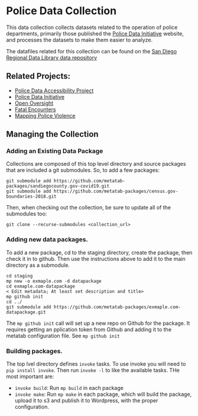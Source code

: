 #  Police Data Collection

This data collection collects datasets related to the operation of police departments, primarily those published the [Police Data Initiative](https://www.policedatainitiative.org/) website, and processes the datasets to make them easier to analyze. 

The datafiles related for this collection can be found on the [San Diego Regional Data Library data repository](https://data.sandiegodata.org/dataset/category/police_data_collection/)

## Related Projects: 

* [Police Data Accessibility Project](https://www.reddit.com/r/DataPolice/)
* [Police Data Initiative](https://www.policedatainitiative.org/)
* [Open Oversight](https://lucyparsonslabs.com/projects/openoversight/)
* [Fatal Encounters](https://fatalencounters.org/)
* [Mapping Police Violence](https://mappingpoliceviolence.org/)

## Managing the Collection

### Adding an Existing Data Package

Collections are composed of this top level directory and source packages that
are included a git submodules. So, to add a few packages:

  
    git submodule add https://github.com/metatab-packages/sandiegocounty.gov-covid19.git
    git submodule add https://github.com/metatab-packages/census.gov-boundaries-2018.git
    
Then, when checking out the collection, be sure to update all of the submodules too: 

    git clone --recurse-submodules <collection_url>
    
### Adding new data packages. 
    
To add a new package, cd to the staging directory, create the package, then check it in to github. Then use the instructions above to add it to the main directory as a submodule. 

    cd staging
    mp new -o exmaple.com -d datapackage
    cd exmaple.com-datapackage
    < Edit metadata; At least set description and title>
    mp github init
    cd ../
    git submodule add https://github.com/metatab-packages/exmaple.com-datapackage.git
    
The `mp github init` call will set up a new repo on Github for the package. It requires getting an pplication token from Github and adding it to the metatab configuration file. See ``mp github init``
    
    
### Building  packages. 

The top lvel directory defines `invoke` tasks. To use invoke you will need to `pip install invoke`. Then run `invoke -l` to like the available tasks. THe most important are: 

* `invoke build`: Run `mp build` in each package
* `invoke make`: Run `mp make` in each package, which will build the package, upload it to s3 and publish it to Wordpress, with the proper configuration. 
